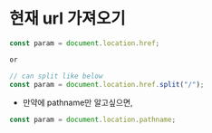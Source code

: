 # 현재 url 가져오기

```js
const param = document.location.href;

or 

// can split like below
const param = document.location.href.split("/");
```


- 만약에 pathname만 알고싶으면,
```js
const param = document.location.pathname;
```
